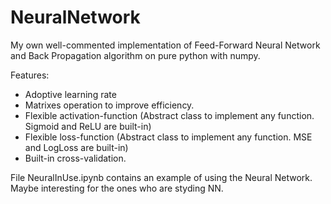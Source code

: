 # NeuralNetwork

My own well-commented implementation of Feed-Forward Neural Network and Back Propagation algorithm on pure python with numpy.

Features: 
* Adoptive learning rate
* Matrixes operation to improve efficiency.
* Flexible activation-function (Abstract class to implement any function. Sigmoid and ReLU are built-in)
* Flexible loss-function (Abstract class to implement any function. MSE and LogLoss are built-in)
* Built-in cross-validation.

File NeuralInUse.ipynb contains an example of using the Neural Network. Maybe interesting for the ones who are styding NN.
